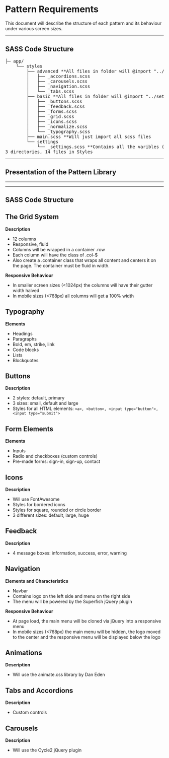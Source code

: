 # Pattern Requirements

This document will describe the structure of each pattern and its behaviour under various screen sizes.

-------------------------------------------------------------------------------
## SASS Code Structure
<pre>
├─ app/
    └── styles
        ├── advanced **All files in folder will @import "../settings/settings";**
        │   ├── _accordions.scss
        │   ├── _carousels.scss
        │   ├── _navigation.scss
        │   └── _tabs.scss
        ├── basic **All files in folder will @import "../settings/settings";**
        │   ├── _buttons.scss
        │   ├── _feedback.scss
        │   ├── _forms.scss
        │   ├── _grid.scss
        │   ├── _icons.scss
        │   ├── _normalize.scss
        │   └── _typography.scss
        ├── main.scss **Will just import all scss files
        └── settings
            └── _settings.scss **Contains all the varibles (colors) that most of the scss files link to
3 directories, 14 files in Styles
</pre>
-------------------------------------------------------------------------------
## Presentation of the Pattern Library
-------------------------------------------------------------------------------


-------------------------------------------------------------------------------
## SASS Code Structure
## The Grid System

**Description**

- 12 columns
- Responsive, fluid
- Columns will be wrapped in a container .row
- Each column will have the class of .col-$
- Also create a .container class that wraps all content and centers it on the page. The container must be fluid in width.

**Responsive Behaviour**

- In smaller screen sizes (<1024px) the columns will have their gutter width halved
- In mobile sizes (<768px) all columns will get a 100% width

## Typography

**Elements**

- Headings
- Paragraphs
- Bold, em, strike, link
- Code blocks
- Lists
- Blockquotes

## Buttons

**Description**

- 2 styles: default, primary
- 3 sizes: small, default and large
- Styles for all HTML elements: `<a>, <button>, <input type="button">, <input type="submit">`

## Form Elements

**Elements**

- Inputs
- Radio and checkboxes (custom controls)
- Pre-made forms: sign-in, sign-up, contact

## Icons

**Description**

- Will use FontAwesome
- Styles for bordered icons
- Styles for square, rounded or circle border
- 3 different sizes: default, large, huge

## Feedback

**Description**

- 4 message boxes: information, success, error, warning

## Navigation

**Elements and Characteristics**

- Navbar
- Contains logo on the left side and menu on the right side
- The menu will be powered by the Superfish jQuery plugin

**Responsive Behaviour**

- At page load, the main menu will be cloned via jQuery into a responsive menu
- In mobile sizes (<768px) the main menu will be hidden, the logo moved to the center and the responsive menu will be displayed below the logo

## Animations

**Description**

- Will use the animate.css library by Dan Eden

## Tabs and Accordions

**Description**

- Custom controls

## Carousels

**Description**

- Will use the Cycle2 jQuery plugin